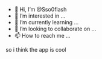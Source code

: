 - 👋 Hi, I’m @Sso0flash
- 👀 I’m interested in ...
- 🌱 I’m currently learning ...
- 💞️ I’m looking to collaborate on ...
- 📫 How to reach me ...

<!---
Sso0flash/Sso0flash is a ✨ special ✨ repository because its `README.md` (this file) appears on your GitHub profile.
You can click the Preview link to take a look at your changes.
--->so i think the app is cool
